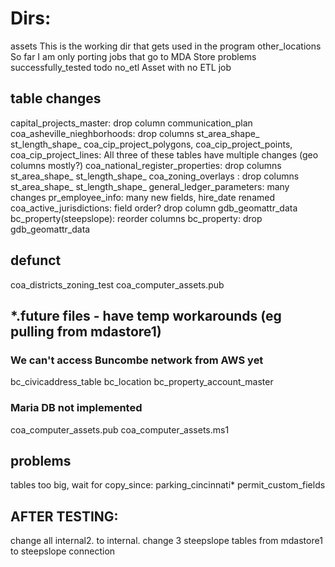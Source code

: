 # Dirs: 
assets                 This is the working dir that gets used in the program
other_locations        So far I am only porting jobs that go to MDA Store
problems               
successfully_tested
todo
no_etl                 Asset with no ETL job

## table changes
capital_projects_master: drop column communication_plan
coa_asheville_nieghborhoods: drop columns st_area_shape_ st_length_shape_
coa_cip_project_polygons, coa_cip_project_points, coa_cip_project_lines: All three of these tables have multiple changes (geo columns mostly?)
coa_national_register_properties: drop columns st_area_shape_ st_length_shape_
coa_zoning_overlays             : drop columns st_area_shape_ st_length_shape_
general_ledger_parameters: many changes
pr_employee_info: many new fields, hire_date renamed
coa_active_jurisdictions: field order? drop column gdb_geomattr_data
bc_property(steepslope): reorder columns
bc_property: drop gdb_geomattr_data

## defunct
coa_districts_zoning_test
coa_computer_assets.pub

## *.future files - have temp workarounds (eg pulling from mdastore1)
### We can't access Buncombe network from AWS yet
bc_civicaddress_table
bc_location
bc_property_account_master

### Maria DB not implemented
coa_computer_assets.pub
coa_computer_assets.ms1

## problems
tables too big, wait for copy_since:
 parking_cincinnati* 
 permit_custom_fields

 ## AFTER TESTING:
 change all internal2. to internal.
 change 3 steepslope tables from mdastore1 to steepslope connection